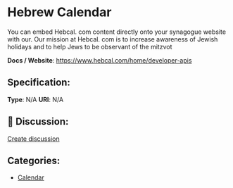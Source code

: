 # Hebrew Calendar


You can embed Hebcal. com content directly onto your synagogue website with our. Our mission at Hebcal. com is to increase awareness of Jewish holidays and to help Jews to be observant of the mitzvot

**Docs / Website**: https://www.hebcal.com/home/developer-apis

## Specification:
**Type**:  N/A 
**URI**:  N/A 

## 💬 Discussion:
[Create discussion](link)

## Categories:
- [Calendar](https://github.com/apis-list/apis-list#calendar)





